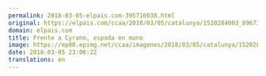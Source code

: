 ```yaml
---
permalink: 2018-03-05-elpais.com-395716038.html
original: https://elpais.com/ccaa/2018/03/05/catalunya/1520284003_896734.html#?ref=rss&format=simple&link=link
domain: elpais.com
title: Frente a Cyrano, espada en mano
image: https://ep00.epimg.net/ccaa/imagenes/2018/03/05/catalunya/1520284003_896734_1520284292_rrss_normal.jpg
date: 2018-03-05 23:06:22
translations: en
---
```


